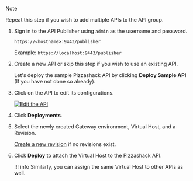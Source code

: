 
<html>
<div class="admonition note">
<p class="admonition-title">Note</p>
<p>Repeat this step if you wish to add multiple APIs to the API group.</p>
</div> 
</html>

1.  Sign in to the API Publisher using `admin` as the username and password.

     `https://<hostname>:9443/publisher` 
   
     Example: `https://localhost:9443/publisher`

2.  Create a new API or skip this step if you wish to use an existing API.
     
     Let's deploy the sample Pizzashack API by clicking **Deploy Sample API** (If you have not done so already).

3.  Click on the API to edit its configurations.

     [![Edit the API](../../../../assets/img/includes/deploy/select-api.png)](../../../../assets/img/includes/deploy/select-api.png)

4.  Click **Deployments**.

5.  Select the newly created Gateway environment, Virtual Host, and a Revision.

     [Create a new revision](../../../../../design/create-api/create-api-revisions) if no revisions exist.

6. Click **Deploy** to attach the Virtual Host to the Pizzashack API.
   
    !!! info
        Similarly, you can assign the same Virtual Host to other APIs as well.
